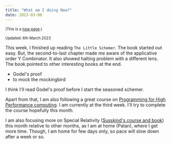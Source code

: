 ```yaml
---
title: "What am I doing Now?"
date: 2023-03-06
---
```

<small>(This is a [now page](https://nownownow.com/about).)</small>

<small>Updated: 6th March 2023</small>

This week, I finished up reading `The Little Schemer`. The book started out easy. But, the second-to-last chapter made me aware of the applicative order Y Combinator. It also showed halting problem with a different lens. The book pointed to other interesting books at the end.
- Godel's proof
- to mock the mockingbird

I think I'll read Godel's proof before I start the seasoned schemer. 

Apart from that, I am also following a great course on [Programming for High Performance computing](https://www.cs.utexas.edu/users/flame/laff/pfhp/). I am currently at the third week. I'll try to complete the course hopefully this month.

I am also focusing more on Special Relativity ([Susskind's course and book](https://theoreticalminimum.com/courses/special-relativity-and-electrodynamics/2012/spring)) this month relative to other months, as I am at home (Patan), where I get more time. Though, I am home for few days only, so pace will slow down after a week or so. 